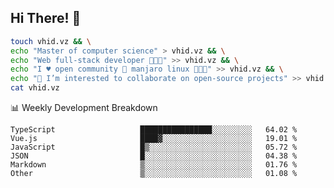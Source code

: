 ## Hi There! 👋

```sh
touch vhid.vz && \
echo "Master of computer science" > vhid.vz && \
echo "Web full-stack developer 🙈🙉🙊" >> vhid.vz && \
echo "I ♥️ open community 🎯 manjaro linux 🎉🐍🥳" >> vhid.vz && \
echo "👯 I’m interested to collaborate on open-source projects" >> vhid.vz && \
cat vhid.vz
```
:bar_chart: Weekly Development Breakdown

<!--START_SECTION:waka-->

```text
TypeScript                   ████████████████░░░░░░░░░   64.02 %
Vue.js                       ████▓░░░░░░░░░░░░░░░░░░░░   19.01 %
JavaScript                   █▒░░░░░░░░░░░░░░░░░░░░░░░   05.72 %
JSON                         █░░░░░░░░░░░░░░░░░░░░░░░░   04.38 %
Markdown                     ▒░░░░░░░░░░░░░░░░░░░░░░░░   01.76 %
Other                        ▒░░░░░░░░░░░░░░░░░░░░░░░░   01.08 %
```

<!--END_SECTION:waka-->
